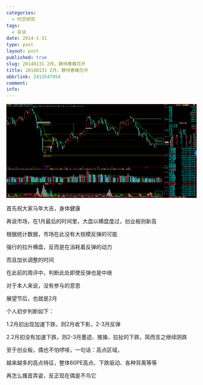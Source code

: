 ```yaml
---
categories:
  - 时空研究
tags:
  - 杂谈
date: 2014-1-31
type: post
layout: post
published: true
slug: 20140131 2月，静待春暖花开
title: 20140131 2月，静待春暖花开
abbrlink: 2413547954
comment:
info:
---
```

![20140131-0](/images/20140131-0.gif)

首先祝大家马年大吉，身体健康

再说市场，在1月最后的时间里，大盘以横盘度过，创业板则新高

根据统计数据，市场在此没有大规模反弹的可能

强行的拉升横盘，反而是在消耗着反弹的动力

而且加长调整的时间

在此前的周评中，判断此处即使反弹也是中继

对于本人来说，没有参与的意思

展望节后，也就是2月

个人初步判断如下：

1.2月初出现加速下跌，则2月收下影，2-3月反弹

2.2月初没有加速下跌，则2-3月墨迹、推搡、拉扯的下跌，简而言之继续阴跌

至于创业板，偶也不怕啰嗦，一句话：高点区域，

越来越多的高点特征，整体60PE高点、下跌驱动、各种背离等等

再怎么搔首弄姿，反正现在偶是不鸟它